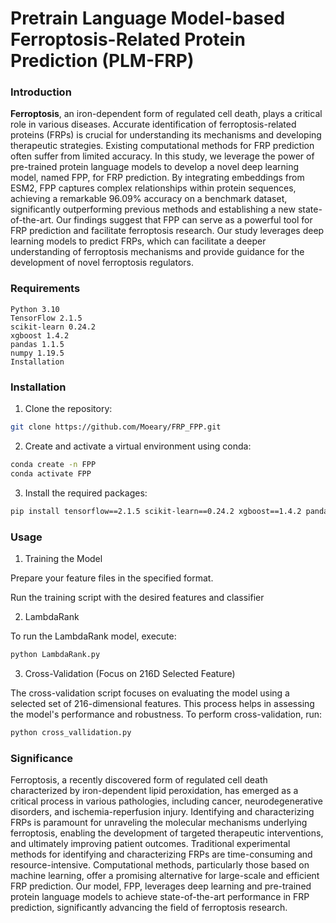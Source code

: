 # Pretrain Language Model-based Ferroptosis-Related Protein Prediction (PLM-FRP)

### Introduction

**Ferroptosis**, an iron-dependent form of regulated cell death, plays a critical role in various diseases. Accurate identification of ferroptosis-related proteins (FRPs) is crucial for understanding its mechanisms and developing therapeutic strategies. Existing computational methods for FRP prediction often suffer from limited accuracy. In this study, we leverage the power of pre-trained protein language models to develop a novel deep learning model, named FPP, for FRP prediction. By integrating embeddings from ESM2, FPP captures complex relationships within protein sequences, achieving a remarkable 96.09% accuracy on a benchmark dataset, significantly outperforming previous methods and establishing a new state-of-the-art. Our findings suggest that FPP can serve as a powerful tool for FRP prediction and facilitate ferroptosis research. Our study leverages deep learning models to predict FRPs, which can facilitate a deeper understanding of ferroptosis mechanisms and provide guidance for the development of novel ferroptosis regulators.

### Requirements

```
Python 3.10
TensorFlow 2.1.5
scikit-learn 0.24.2
xgboost 1.4.2
pandas 1.1.5
numpy 1.19.5
Installation
```

### Installation

1. Clone the repository:
```bash
git clone https://github.com/Moeary/FRP_FPP.git
```

2. Create and activate a virtual environment using conda:
```bash
conda create -n FPP
conda activate FPP
```

3. Install the required packages:

```bash
pip install tensorflow==2.1.5 scikit-learn==0.24.2 xgboost==1.4.2 pandas==1.1.5 numpy==1.19.5
```

### Usage

1. Training the Model

Prepare your feature files in the specified format.

Run the training script with the desired features and classifier

2. LambdaRank

To run the LambdaRank model, execute:

```bash
python LambdaRank.py
```

3. Cross-Validation (Focus on 216D Selected Feature)

The cross-validation script focuses on evaluating the model using a selected set of 216-dimensional features. This process helps in assessing the model's performance and robustness. To perform cross-validation, run:

```bash
python cross_vallidation.py
```

### Significance

Ferroptosis, a recently discovered form of regulated cell death characterized by iron-dependent lipid peroxidation, has emerged as a critical process in various pathologies, including cancer, neurodegenerative disorders, and ischemia-reperfusion injury. Identifying and characterizing FRPs is paramount for unraveling the molecular mechanisms underlying ferroptosis, enabling the development of targeted therapeutic interventions, and ultimately improving patient outcomes. Traditional experimental methods for identifying and characterizing FRPs are time-consuming and resource-intensive. Computational methods, particularly those based on machine learning, offer a promising alternative for large-scale and efficient FRP prediction. Our model, FPP, leverages deep learning and pre-trained protein language models to achieve state-of-the-art performance in FRP prediction, significantly advancing the field of ferroptosis research.